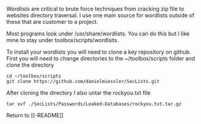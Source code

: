 Wordlists are critical to brute force techniques from cracking zip file to websites directory traversal. I use one main source for wordlists outside of these that are customer to a project. 

Most programs look under /usr/share/wordlists. You can do this but I like mine to stay under toolbox/scripts/wordlsits. 

To install your wordlists you will need to clone a key repository on github. First you will need to change directories to the ~/toolbox/scripts folder and clone the directory

	cd ~/toolbox/scripts
	git clone https://github.com/danielmiessler/SecLists.git

After cloning the directory I also untar the rockyou.txt file

	tar xvf ./SecLists/Passwords/Leaked-Databases/rockyou.txt.tar.gz

Return to [[-README]]